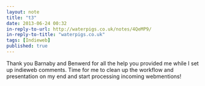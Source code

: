 ```yaml
---
layout: note
title: "t3"
date: 2013-06-24 00:32
in-reply-to-url: http://waterpigs.co.uk/notes/4QeMP9/
in-reply-to-title: "waterpigs.co.uk"
tags: [Indieweb]
published: true
---
```

Thank you Barnaby and Benwerd for all the help you provided me while I set up indieweb comments.  Time for me to clean up the workflow and presentation on my end and start processing incoming webmentions!